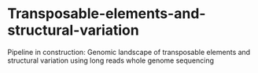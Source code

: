# Transposable-elements-and-structural-variation
Pipeline in construction: Genomic landscape of transposable elements and structural variation using long reads whole genome sequencing
